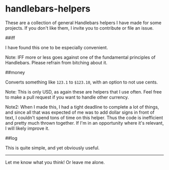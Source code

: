 handlebars-helpers
==============

These are a collection of general Handlebars helpers I have made for some projects.  If you don't like them, I invite you to contribute or file an issue.

##iff

I have found this one to be especially convenient.

Note:  IFF more or less goes against one of the fundamental principles of Handlebars.  Please refrain from bitching about it.

##money

Converts something like ```123.1``` to ```$123.10```, with an option to not use cents.

Note:  This is only USD, as again these are helpers that I use often.  Feel free to make a pull request if you want to handle other currency.

Note2:  When I made this, I had a tight deadline to complete a lot of things, and since all that was expected of me was to add dollar signs in front of text, I couldn't spend tons of time on this helper.  Thus the code is inefficient and pretty much thrown together.  If I'm in an opportunity where it's relevant, I will likely improve it.

##log

This is quite simple, and yet obviously useful.

----------------
Let me know what you think!  Or leave me alone.
